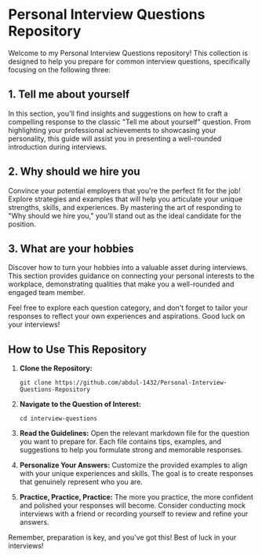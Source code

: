 # Personal Interview Questions Repository

Welcome to my Personal Interview Questions repository! This collection is designed to help you prepare for common interview questions, specifically focusing on the following three:

## 1. Tell me about yourself

In this section, you'll find insights and suggestions on how to craft a compelling response to the classic "Tell me about yourself" question. From highlighting your professional achievements to showcasing your personality, this guide will assist you in presenting a well-rounded introduction during interviews.

## 2. Why should we hire you

Convince your potential employers that you're the perfect fit for the job! Explore strategies and examples that will help you articulate your unique strengths, skills, and experiences. By mastering the art of responding to "Why should we hire you," you'll stand out as the ideal candidate for the position.

## 3. What are your hobbies

Discover how to turn your hobbies into a valuable asset during interviews. This section provides guidance on connecting your personal interests to the workplace, demonstrating qualities that make you a well-rounded and engaged team member.

Feel free to explore each question category, and don't forget to tailor your responses to reflect your own experiences and aspirations. Good luck on your interviews!

## How to Use This Repository

1. **Clone the Repository:**
   ```
   git clone https://github.com/abdul-1432/Personal-Interview-Questions-Repository
   ```

2. **Navigate to the Question of Interest:**
   ```
   cd interview-questions
   ```

3. **Read the Guidelines:**
   Open the relevant markdown file for the question you want to prepare for. Each file contains tips, examples, and suggestions to help you formulate strong and memorable responses.

4. **Personalize Your Answers:**
   Customize the provided examples to align with your unique experiences and skills. The goal is to create responses that genuinely represent who you are.

5. **Practice, Practice, Practice:**
   The more you practice, the more confident and polished your responses will become. Consider conducting mock interviews with a friend or recording yourself to review and refine your answers.

Remember, preparation is key, and you've got this! Best of luck in your interviews!
